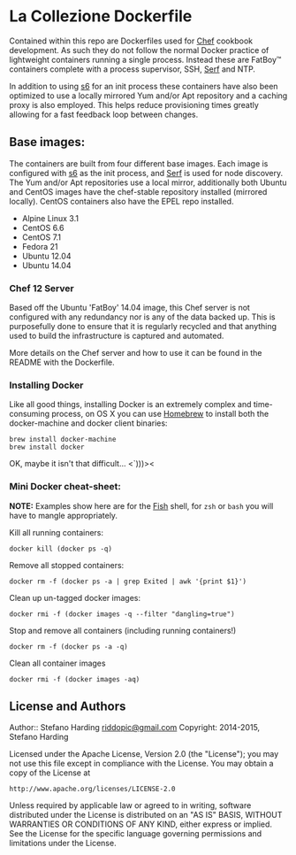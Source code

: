 
# La Collezione Dockerfile

Contained within this repo are Dockerfiles used for [Chef](chef) cookbook
development. As such they do not follow the normal Docker practice of
lightweight containers running a single process. Instead these are FatBoy™
containers complete with a process supervisor, SSH, [Serf](serf) and NTP.

In addition to using [s6](s6) for an init process these containers have also
been optimized to use a locally mirrored Yum and/or Apt repository and a caching
proxy is also employed. This helps reduce provisioning times greatly allowing
for a fast feedback loop between changes.

## Base images:

The containers are built from four different base images. Each image is
configured with [s6](s6) as the init process, and [Serf](serf) is used for node
discovery. The Yum and/or Apt repositories use a local mirror, additionally both
Ubuntu and CentOS images have the chef-stable repository installed (mirrored
locally). CentOS containers also have the EPEL repo installed.

 * Alpine Linux 3.1
 * CentOS 6.6
 * CentOS 7.1
 * Fedora 21
 * Ubuntu 12.04
 * Ubuntu 14.04

### Chef 12 Server

Based off the Ubuntu 'FatBoy' 14.04 image, this Chef server is not configured
with any redundancy nor is any of the data backed up. This is purposefully done
to ensure that it is regularly recycled and that anything used to build the
infrastructure is captured and automated.

More details on the Chef server and how to use it can be found in the README
with the Dockerfile.

### Installing Docker

Like all good things, installing Docker is an extremely complex and time-
consuming process, on OS X you can use [Homebrew](homebrew) to install both the
docker-machine and docker client binaries:

    brew install docker-machine
    brew install docker

OK, maybe it isn't that difficult...
                                           <`)))><
### Mini Docker cheat-sheet:

**NOTE:** Examples show here are for the [Fish](fish) shell, for `zsh` or `bash`
you will have to mangle appropriately.

Kill all running containers:

    docker kill (docker ps -q)

Remove all stopped containers:

    docker rm -f (docker ps -a | grep Exited | awk '{print $1}')

Clean up un-tagged docker images:

    docker rmi -f (docker images -q --filter "dangling=true")

Stop and remove all containers (including running containers!)

    docker rm -f (docker ps -a -q)

Clean all container images

    docker rmi -f (docker images -aq)

## License and Authors

Author::   Stefano Harding <riddopic@gmail.com>
Copyright: 2014-2015, Stefano Harding

Licensed under the Apache License, Version 2.0 (the "License");
you may not use this file except in compliance with the License.
You may obtain a copy of the License at

    http://www.apache.org/licenses/LICENSE-2.0

Unless required by applicable law or agreed to in writing, software
distributed under the License is distributed on an "AS IS" BASIS,
WITHOUT WARRANTIES OR CONDITIONS OF ANY KIND, either express or implied.
See the License for the specific language governing permissions and
limitations under the License.

[chef]: https://www.chef.io/chef/
[serf]: https://www.serfdom.io
[s6]: http://www.skarnet.org/software/s6/
[homebrew]: http://brew.sh
[fish]: http://fishshell.com


